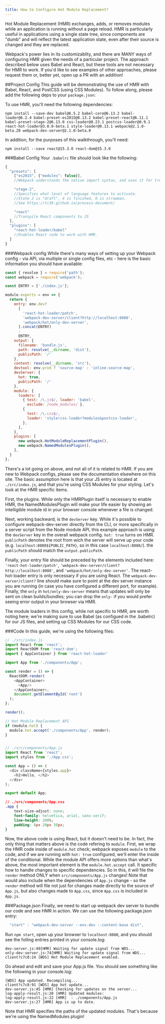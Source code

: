 ```yaml
---
title: How to Configure Hot Module Replacement?
---
```

Hot Module Replacement (HMR) exchanges, adds, or removes modules while an application is running without a page reload. HMR is particularly useful in applications using a single state tree, since components are "dumb" and will reflect the latest application state, even after their source is changed and they are replaced. 

Webpack's power lies in its customizablity, and there are MANY ways of configuring HMR given the needs of a particular project. The approach described below uses Babel and React, but these tools are not necessary for HMR to work. If you'd like to see examples of other approaches, please request them or, better yet, open up a PR with an addition! 

##Project Config
This guide will be demonstrating the use of HMR with Babel, React, and PostCSS (using CSS Modules). To follow along, please add the following deps to your `package.json`:

To use HMR, you'll need the following dependencies:

```shell
npm install --save-dev babel@6.5.2 babel-core@6.13.2 babel-loader@6.2.4 babel-preset-es2015@6.13.2 babel-preset-react@6.11.1 babel-preset-stage-2@6.13.0 css-loader@0.23.1 postcss-loader@0.9.1 react-hot-loader@3.0.0-beta.1 style-loader@0.13.1 webpack@2.1.0-beta.20 webpack-dev-server@2.1.0-beta.0
```

In addition, for the purposes of this walkthrough, you'll need:

```shell
npm install --save react@15.3.0 react-dom@15.3.0 
```


###Babel Config
Your `.babelrc` file should look like the following:

```js
{
  "presets": [
    ["es2015", {"modules": false}], 
    //Webpack understands the native import syntax, and uses it for tree shaking

    "stage-2", 
    //Specifies what level of language features to activate.
    //State 2 is "draft", 4 is finished, 0 is strawman.
    //See https://tc39.github.io/process-document/

    "react"
    //Transpile React components to JS
  ],
  "plugins": [
    "react-hot-loader/babel"
    //Enables React code to work with HMR.
  ]
}
```

###Webpack config
While there's many ways of setting up your Webpack config - via API, via multiple or single config files, etc - here is the basic information you should have available:

```js
const { resolve } = require('path');
const webpack = require('webpack');

const ENTRY = ['./index.js'];

module.exports = env => {
  return {
    entry: env.dev?
      [
        'react-hot-loader/patch',
        'webpack-dev-server/client?http://localhost:8080',
        'webpack/hot/only-dev-server',
      ].concat(ENTRY)
      :
      ENTRY,
    output: {
      filename: 'bundle.js',
      path: resolve(__dirname, 'dist'),
      publicPath: '/'
    },
    context: resolve(__dirname, 'src'),
    devtool: env.prod ? 'source-map' : 'inline-source-map',
    devServer: {
      hot: true,
      publicPath: '/'
    },
    module: {
      loaders: [
        { test: /\.js$/, loader: 'babel',
          exclude: /node_modules/ },
        {
          test: /\.css$/,
          loader: 'style!css-loader?modules&postcss-loader',
        },
      ],
    },
    plugins: [
      new webpack.HotModuleReplacementPlugin(),
      new webpack.NamedModulesPlugin(),
    ],
  }
};
```

There's a lot going on above, and not all of it is related to HMR. If you are new to Webpack configs, please see the documentation elsewhere on this site. The basic assumption here is that your JS entry is located at `./src/index.js`, and that you're using CSS Modules for your styling. Let's look at the HMR specific items.

First, the plugins. While only the HMRPlugin itself is necessary to enable HMR, the NamedModulesPlugin will make your life easier by showing an intelligible module id in your browser console whenever a file is changed.

Next, working backward, is the `devServer` key. While it's possible to configure webpack-dev-server directly from the CLI, or more specifically in a server script from the Node module API, this example approach is using the `devServer` key in the overall webpack config. `hot: true` turns on HMR. `publicPath` denotes the root from wich the server will serve up your code (e.g. `localhost:8080${PUBLIC_PATH}`, so in this case `localhost:8080/`). the `publicPath` should match the `output.publicPath`.

Finally, your entry file should be preceded by the elements included here: `'react-hot-loader/patch'`, `'webpack-dev-server/client?http://localhost:8080'`, and `'webpack/hot/only-dev-server'`. The react-hot-loader entry is only necessary if you are using React. The `webpack-dev-server/client?` line should make sure to point at the dev server instance you are running (in case you have configured a different port, for example). Finally, the `only` in `hot/only-dev-server` means that updates will only be sent on clean builds/bundles; you can drop the `only-` if you would prefer seeing error output in your browser via HMR.

The module loaders in this config, while not specific to HMR, are worth noting here; we're making sure to use Babel (as configued in the .babelrc) for our JS files, and setting up CSS Modules for our CSS code.

###Code
In this guide, we're using the following files:

```js
// ./src/index.js
import React from 'react';
import ReactDOM from 'react-dom';
import { AppContainer } from 'react-hot-loader'

import App from './components/App';

const render = () => {
  ReactDOM.render(
    <AppContainer>
      <App/>
    </AppContainer>,
    document.getElementById('root')
  );
};

render();

// Hot Module Replacement API
if (module.hot) {
  module.hot.accept('./components/App', render);
}


// ./src/components/App.js
import React from 'react';
import styles from './App.css';

const App = () => (
  <div className={styles.app}>
    <h2>Hello, </h2>
  </div>
);

export default App;
```

```css
// ./src/components/App.css
.app {
    text-size-adjust: none;
    font-family: helvetica, arial, sans-serif;
    line-height: 200%;
    padding: 6px 20px 30px;
}
```

Now, the above code is using React, but it doesn't need to be. In fact, the only thing that matters above is the code refering to `module`. First, we wrap the HMR code inside of `module.hot` check; webpack exposes `module` to the code, and if we are running with `hot: true` configured, we'll enter the inside of the conditional. While the module API offers more options than what's above, the most important element is the `module.hot.accept` call. It specific how to handle changes to specific dependencies. So in this, it will file the `render` method ONLY when `src/components/App.js` changes! Note that would also include when the dependencies of `App.js` change - so the `render` method will file not just for changes made directly to the source of `App.js`, but also changes made to `App.css`, since `App.css` is included in `App.js`.

###Package.json
Finally, we need to start up webpack dev server to bundle our code and see HMR in action. We can use the following package.json entry:

```js
  "start" : "webpack-dev-server --env.dev --content-base dist",
```

Run `npm start`, open up your browser to `localhost:8080`, and you should see the folling entries printed in your console.log:
``` 
dev-server.js:49[HMR] Waiting for update signal from WDS...
only-dev-server.js:74[HMR] Waiting for update signal from WDS...
client?c7c8:24 [WDS] Hot Module Replacement enabled.
```

Go ahead and edit and save your App.js file. You should see something like the following in your console.log:

```
[WDS] App updated. Recompiling...
client?c7c8:91 [WDS] App hot update...
dev-server.js:45 [HMR] Checking for updates on the server...
log-apply-result.js:20 [HMR] Updated modules:
log-apply-result.js:22 [HMR]  - ./components/App.js
dev-server.js:27 [HMR] App is up to date.
```
Note that HMR specifies the paths of the updated modules. That's because we're using the NamedModules plugin!


